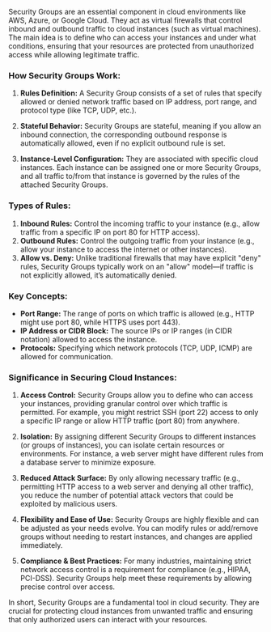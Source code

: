 Security Groups are an essential component in cloud environments like AWS, Azure, or Google Cloud. They act as virtual firewalls that control inbound and outbound traffic to cloud instances (such as virtual machines). The main idea is to define who can access your instances and under what conditions, ensuring that your resources are protected from unauthorized access while allowing legitimate traffic.

### **How Security Groups Work:**
1. **Rules Definition:** A Security Group consists of a set of rules that specify allowed or denied network traffic based on IP address, port range, and protocol type (like TCP, UDP, etc.).
   
2. **Stateful Behavior:** Security Groups are stateful, meaning if you allow an inbound connection, the corresponding outbound response is automatically allowed, even if no explicit outbound rule is set.

3. **Instance-Level Configuration:** They are associated with specific cloud instances. Each instance can be assigned one or more Security Groups, and all traffic to/from that instance is governed by the rules of the attached Security Groups.

### **Types of Rules:**
1. **Inbound Rules:** Control the incoming traffic to your instance (e.g., allow traffic from a specific IP on port 80 for HTTP access).
2. **Outbound Rules:** Control the outgoing traffic from your instance (e.g., allow your instance to access the internet or other instances).
3. **Allow vs. Deny:** Unlike traditional firewalls that may have explicit "deny" rules, Security Groups typically work on an "allow" model—if traffic is not explicitly allowed, it’s automatically denied.

### **Key Concepts:**
- **Port Range:** The range of ports on which traffic is allowed (e.g., HTTP might use port 80, while HTTPS uses port 443).
- **IP Address or CIDR Block:** The source IPs or IP ranges (in CIDR notation) allowed to access the instance.
- **Protocols:** Specifying which network protocols (TCP, UDP, ICMP) are allowed for communication.

### **Significance in Securing Cloud Instances:**
1. **Access Control:** Security Groups allow you to define who can access your instances, providing granular control over which traffic is permitted. For example, you might restrict SSH (port 22) access to only a specific IP range or allow HTTP traffic (port 80) from anywhere.
   
2. **Isolation:** By assigning different Security Groups to different instances (or groups of instances), you can isolate certain resources or environments. For instance, a web server might have different rules from a database server to minimize exposure.

3. **Reduced Attack Surface:** By only allowing necessary traffic (e.g., permitting HTTP access to a web server and denying all other traffic), you reduce the number of potential attack vectors that could be exploited by malicious users.

4. **Flexibility and Ease of Use:** Security Groups are highly flexible and can be adjusted as your needs evolve. You can modify rules or add/remove groups without needing to restart instances, and changes are applied immediately.

5. **Compliance & Best Practices:** For many industries, maintaining strict network access control is a requirement for compliance (e.g., HIPAA, PCI-DSS). Security Groups help meet these requirements by allowing precise control over access.

In short, Security Groups are a fundamental tool in cloud security. They are crucial for protecting cloud instances from unwanted traffic and ensuring that only authorized users can interact with your resources.
